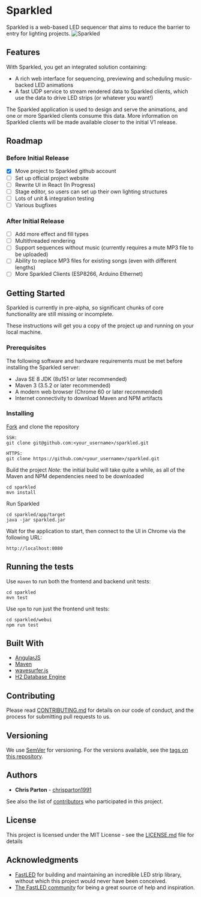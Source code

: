 # Sparkled
Sparkled is a web-based LED sequencer that aims to reduce the barrier to entry for lighting projects.
![Sparkled](https://github.com/sparkled/sparkled/raw/gh-pages/images/sparkled-screenshot.jpg "Sparkled")

## Features
With Sparkled, you get an integrated solution containing:
 * A rich web interface for sequencing, previewing and scheduling music-backed LED animations
 * A fast UDP service to stream rendered data to Sparkled clients, which use the data to drive LED strips (or whatever you want!)

The Sparkled application is used to design and serve the animations, and one or more Sparkled clients consume this data. More information on Sparkled clients will be made available closer to the initial V1 release.

## Roadmap
### Before Initial Release
- [x] Move project to Sparkled github account
- [ ] Set up official project website
- [ ] Rewrite UI in React (In Progress)
- [ ] Stage editor, so users can set up their own lighting structures
- [ ] Lots of unit & integration testing
- [ ] Various bugfixes

### After Initial Release
- [ ] Add more effect and fill types
- [ ] Multithreaded rendering
- [ ] Support sequences without music (currently requires a mute MP3 file to be uploaded)
- [ ] Ability to replace MP3 files for existing songs (even with different lengths)
- [ ] More Sparkled Clients (ESP8266, Arduino Ethernet)

## Getting Started
Sparkled is currently in pre-alpha, so significant chunks of core functionality are still missing or incomplete.

These instructions will get you a copy of the project up and running on your local machine.

### Prerequisites
The following software and hardware requirements must be met before installing the Sparkled server:
* Java SE 8 JDK (8u151 or later recommended)
* Maven 3 (3.5.2 or later recommended)
* A modern web browser (Chrome 60 or later recommended)
* Internet connectivity to download Maven and NPM artifacts

### Installing
[Fork](https://help.github.com/articles/fork-a-repo) and clone the repository
```
SSH:
git clone git@github.com:<your_username>/sparkled.git

HTTPS:
git clone https://github.com/<your_username>/sparkled.git
```

Build the project
*Note:* the initial build will take quite a while, as all of the Maven and NPM dependencies need to be downloaded
```
cd sparkled
mvn install
```

Run Sparkled
```
cd sparkled/app/target
java -jar sparkled.jar
```

Wait for the application to start, then connect to the UI in Chrome via the following URL:
```
http://localhost:8080
```

## Running the tests
Use `maven` to run both the frontend and backend unit tests:
```
cd sparkled
mvn test
```

Use `npm` to run just the frontend unit tests:
```
cd sparkled/webui
npm run test
```

## Built With
* [AngularJS](https://angularjs.org)
* [Maven](https://maven.apache.org)
* [wavesurfer.js](https://wavesurfer-js.org)
* [H2 Database Engine](https://www.h2database.com)

## Contributing
Please read [CONTRIBUTING.md](#todo:add-contributing) for details on our code of conduct, and the process for submitting pull requests to us.

## Versioning
We use [SemVer](http://semver.org/) for versioning. For the versions available, see the [tags on this repository](https://github.com/sparkled/sparkled/tags). 

## Authors
* **Chris Parton** - [chrisparton1991](https://github.com/chrisparton1991)

See also the list of [contributors](https://github.com/sparkled/sparkled/contributors) who participated in this project.

## License
This project is licensed under the MIT License - see the [LICENSE.md](LICENSE.md) file for details

## Acknowledgments
* [FastLED](http://fastled.io) for building and maintaining an incredible LED strip library, without which this project would never have been conceived.
* [The FastLED community](https://plus.google.com/communities/109127054924227823508) for being a great source of help and inspiration.
